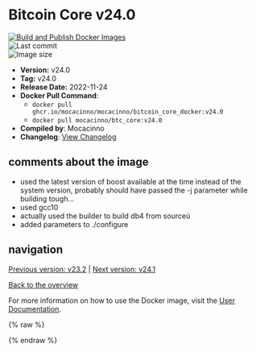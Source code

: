 # Bitcoin Core v24.0

[![Build and Publish Docker Images](https://github.com/mocacinno/bitcoin_core_docker/actions/workflows/build-and-publish.yml/badge.svg?branch=v24.0)](https://github.com/mocacinno/bitcoin_core_docker/actions/workflows/build-and-publish.yml)  
![Last commit](https://badgen.net/github/last-commit/mocacinno/bitcoin_core_docker/v24.0)  
![Image size](https://badgen.net/docker/size/mocacinno/btc_core/v24.0?color=green)  

- **Version:** v24.0
- **Tag:** v24.0
- **Release Date:** 2022-11-24
- **Docker Pull Command**:
  - `docker pull ghcr.io/mocacinno/mocacinno/bitcoin_core_docker:v24.0`
  - `docker pull mocacinno/btc_core:v24.0`
- **Compiled by**: Mocacinno
- **Changelog**: [View Changelog](https://github.com/bitcoin/bitcoin/blob/v24.0/doc/release-notes.md)

## comments about the image

- used the latest version of boost available at the time instead of the system version, probably should have passed the -j parameter while building tough...
- used gcc10
- actually used the builder to build db4 from sourceù
- added parameters to ./configure

## navigation

[Previous version: v23.2](./v23.2.md) | [Next version: v24.1](./v24.1.md)

[Back to the overview](./Readme.md)

For more information on how to use the Docker image, visit the [User Documentation](../userdocs/Readme.md).

<!-- Google tag (gtag.js) -->
{% raw %}
<script async src="https://www.googletagmanager.com/gtag/js?id=G-BPC6NC6FF9"></script>
<script>
  window.dataLayer = window.dataLayer || [];
  function gtag(){dataLayer.push(arguments);}
  gtag('js', new Date());
  gtag('config', 'G-BPC6NC6FF9');
</script>
{% endraw %}
